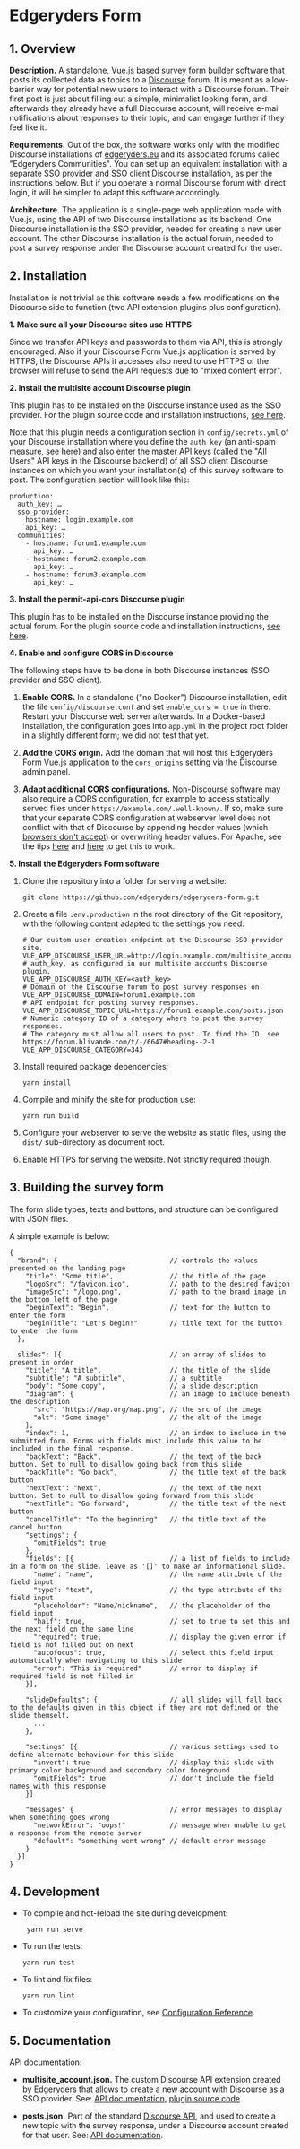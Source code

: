 # Edgeryders Form


## 1. Overview

**Description.** A standalone, Vue.js based survey form builder software that posts its collected data as topics to a [Discourse](https://discourse.org/) forum. It is meant as a low-barrier way for potential new users to interact with a Discourse forum. Their first post is just about filling out a simple, minimalist looking form, and afterwards they already have a full Discourse account, will receive e-mail notifications about responses to their topic, and can engage further if they feel like it.

**Requirements.** Out of the box, the software works only with the modified Discourse installations of [edgeryders.eu](https://forum.blivande.com/) and its associated forums called "Edgeryders Communities". You can set up an equivalent installation with a separate SSO provider and SSO client Discourse installation, as per the instructions below. But if you operate a normal Discourse forum with direct login, it will be simpler to adapt this software accordingly.

**Architecture.** The application is a single-page web application made with Vue.js, using the API of two Discourse installations as its backend. One Discourse installation is the SSO provider, needed for creating a new user account. The other Discourse installation is the actual forum, needed to post a survey response under the Discourse account created for the user.


## 2. Installation

Installation is not trivial as this software needs a few modifications on the Discourse side to function (two API extension plugins plus configuration).

**1. Make sure all your Discourse sites use HTTPS**

Since we transfer API keys and passwords to them via API, this is strongly encouraged. Also if your Discourse Form Vue.js application is served by HTTPS, the Discourse APIs it accesses also need to use HTTPS or the browser will refuse to send the API requests due to "mixed content error".

**2. Install the multisite account Discourse plugin**

This plugin has to be installed on the Discourse instance used as the SSO provider. For the plugin source code and installation instructions, [see here](https://github.com/edgeryders/discourse/tree/multisite/plugins/edgeryders-multisite-accounts).

Note that this plugin needs a configuration section in `config/secrets.yml` of your Discourse installation where you define the `auth_key` (an anti-spam measure, [see here](https://forum.blivande.com/t/-/7904#heading--3-4)) and also enter the master API keys (called the "All Users" API keys in the Discourse backend) of all SSO client Discourse instances on which you want your installation(s) of this survey software to post. The configuration section will look like this:

```
production:
  auth_key: …
  sso_provider:
    hostname: login.example.com
    api_key: …
  communities:
    - hostname: forum1.example.com
      api_key: …
    - hostname: forum2.example.com
      api_key: …
    - hostname: forum3.example.com
      api_key: …
```


**3. Install the permit-api-cors Discourse plugin**

This plugin has to be installed on the Discourse instance providing the actual forum. For the plugin source code and installation instructions, [see here](https://github.com/edgeryders/permit-api-cors).

**4. Enable and configure CORS in Discourse**

The following steps have to be done in both Discourse instances (SSO provider and SSO client).

1. **Enable CORS.** In a standalone ("no Docker") Discourse installation, edit the file `config/discourse.conf` and set `enable_cors = true` in there. Restart your Discourse web server afterwards. In a Docker-based installation, the configuration goes into `app.yml` in the project root folder in a slightly different form; we did not test that yet.

2. **Add the CORS origin.** Add the domain that will host this Edgeryders Form Vue.js application to the `cors_origins` setting via the Discourse admin panel.

3. **Adapt additional CORS configurations.** Non-Discourse software may also require a CORS configuration, for example to access statically served files under `https://example.com/.well-known/`. If so, make sure that your separate CORS configuration at webserver level does not conflict with that of Discourse by appending header values (which [browsers don't accept](http://www.w3.org/TR/cors/#access-control-allow-origin-response-header)) or overwriting header values. For Apache, see the tips [here](https://stackoverflow.com/a/47383394) and [here](https://stackoverflow.com/a/23998863) to get this to work.

**5. Install the Edgeryders Form software**

1. Clone the repository into a folder for serving a website:

    ```
    git clone https://github.com/edgeryders/edgeryders-form.git
    ```
2. Create a file `.env.production` in the root directory of the Git repository, with the following content adapted to the settings you need:

    ```
    # Our custom user creation endpoint at the Discourse SSO provider site.
    VUE_APP_DISCOURSE_USER_URL=http://login.example.com/multisite_account.json
    # auth_key, as configured in our multisite accounts Discourse plugin.
    VUE_APP_DISCOURSE_AUTH_KEY=<auth_key>
    # Domain of the Discourse forum to post survey responses on.
    VUE_APP_DISCOURSE_DOMAIN=forum1.example.com
    # API endpoint for posting survey responses.
    VUE_APP_DISCOURSE_TOPIC_URL=https://forum1.example.com/posts.json
    # Numeric category ID of a category where to post the survey responses.
    # The category must allow all users to post. To find the ID, see https://forum.blivande.com/t/-/6647#heading--2-1
    VUE_APP_DISCOURSE_CATEGORY=343
    ```

3. Install required package dependencies:

    ```
    yarn install
    ```

4. Compile and minify the site for production use:

    ```
    yarn run build
    ```

5. Configure your webserver to serve the website as static files, using the `dist/` sub-directory as document root.

6. Enable HTTPS for serving the website. Not strictly required though.


## 3. Building the survey form

The form slide types, texts and buttons, and structure can be configured with JSON files.

A simple example is below:

```
{
  "brand": {                            // controls the values presented on the landing page
    "title": "Some title",              // the title of the page
    "logoSrc": "/favicon.ico",          // path to the desired favicon
    "imageSrc": "/logo.png",            // path to the brand image in the bottom left of the page
    "beginText": "Begin",               // text for the button to enter the form
    "beginTitle": "Let's begin!"        // title text for the button to enter the form
  },

  slides": [{                           // an array of slides to present in order
    "title": "A title",                 // the title of the slide
    "subtitle": "A subtitle",           // a subtitle
    "body": "Some copy",                // a slide description
    "diagram": {                        // an image to include beneath the description
      "src": "https://map.org/map.png", // the src of the image
      "alt": "Some image"               // the alt of the image
    },
    "index": 1,                         // an index to include in the submitted form. Forms with fields must include this value to be included in the final response.
    "backText": "Back",                 // the text of the back button. Set to null to disallow going back from this slide
    "backTitle": "Go back",             // the title text of the back button
    "nextText": "Next",                 // the text of the next button. Set to null to disallow going forward from this slide
    "nextTitle": "Go forward",          // the title text of the next button
    "cancelTitle": "To the beginning"   // the title text of the cancel button
    "settings": {
      "omitFields": true
    },
    "fields": [{                        // a list of fields to include in a form on the slide. leave as '[]' to make an informational slide.
      "name": "name",                   // the name attribute of the field input
      "type": "text",                   // the type attribute of the field input
      "placeholder": "Name/nickname",   // the placeholder of the field input
      "half": true,                     // set to true to set this and the next field on the same line
      "required": true,                 // display the given error if field is not filled out on next
      "autofocus": true,                // select this field input automatically when navigating to this slide
      "error": "This is required"       // error to display if required field is not filled in
    }],

    "slideDefaults": {                  // all slides will fall back to the defaults given in this object if they are not defined on the slide themself.
      ...
    },

    "settings" [{                       // various settings used to define alternate behaviour for this slide
      "invert": true                    // display this slide with primary color background and secondary color foreground
      "omitFields": true                // don't include the field names with this response
    }]

    "messages" {                        // error messages to display when something goes wrong
      "networkError": "oops!"           // message when unable to get a response from the remote server
      "default": "something went wrong" // default error message
    }
  }]
}
```

## 4. Development

* To compile and hot-reload the site during development:

   ```
    yarn run serve
    ```

* To run the tests:

    ```
    yarn run test
    ```

* To lint and fix files:

    ```
    yarn run lint
    ```

* To customize your configuration, see [Configuration Reference](https://cli.vuejs.org/config/).


## 5. Documentation

API documentation:

* **multisite_account.json.** The custom Discourse API extension created by Edgeryders that allows to create a new account with Discourse as a SSO provider. See: [API documentation](https://forum.blivande.com/t/-/7904#heading--3-4), [plugin source code](https://github.com/edgeryders/discourse/tree/multisite/plugins/edgeryders-multisite-accounts).

* **posts.json.** Part of the standard [Discourse API](https://docs.discourse.org/), and used to create a new topic with the survey response, under a Discourse account created for that user. See: [API documentation](https://docs.discourse.org/#tag/Posts/paths/~1posts.json/post).
